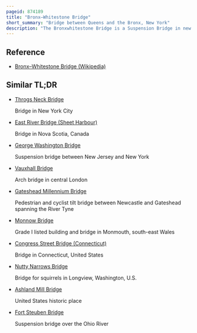 ```yaml
---
pageid: 874189
title: "Bronx–Whitestone Bridge"
short_summary: "Bridge between Queens and the Bronx, New York"
description: "The Bronxwhitestone Bridge is a Suspension Bridge in new York City and traverses the East River. The Bridge connects throggs Neck and Ferry Point Park in the Bronx on the north Bank of the east River with the Whitestone Neighborhood of Queens on the South Shore."
---
```


## Reference

- [Bronx–Whitestone Bridge (Wikipedia)](https://en.wikipedia.org/?curid=874189)

## Similar TL;DR

- [Throgs Neck Bridge](/tldr/en/throgs-neck-bridge)

  Bridge in New York City

- [East River Bridge (Sheet Harbour)](/tldr/en/east-river-bridge-sheet-harbour)

  Bridge in Nova Scotia, Canada

- [George Washington Bridge](/tldr/en/george-washington-bridge)

  Suspension bridge between New Jersey and New York

- [Vauxhall Bridge](/tldr/en/vauxhall-bridge)

  Arch bridge in central London

- [Gateshead Millennium Bridge](/tldr/en/gateshead-millennium-bridge)

  Pedestrian and cyclist tilt bridge between Newcastle and Gateshead spanning the River Tyne

- [Monnow Bridge](/tldr/en/monnow-bridge)

  Grade I listed building and bridge in Monmouth, south-east Wales

- [Congress Street Bridge (Connecticut)](/tldr/en/congress-street-bridge-connecticut)

  Bridge in Connecticut, United States

- [Nutty Narrows Bridge](/tldr/en/nutty-narrows-bridge)

  Bridge for squirrels in Longview, Washington, U.S.

- [Ashland Mill Bridge](/tldr/en/ashland-mill-bridge)

  United States historic place

- [Fort Steuben Bridge](/tldr/en/fort-steuben-bridge)

  Suspension bridge over the Ohio River
